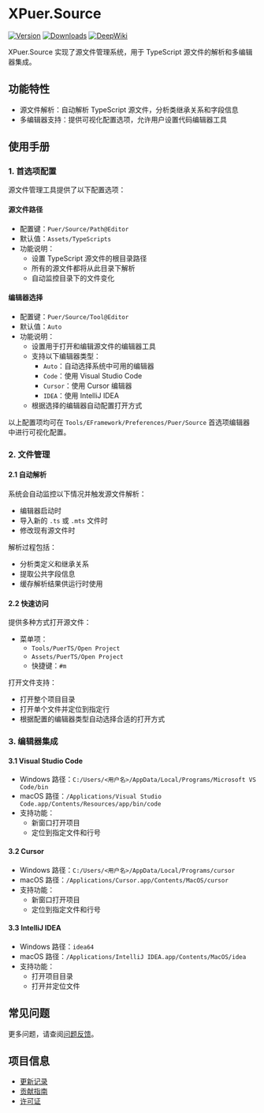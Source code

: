 # XPuer.Source

[![Version](https://img.shields.io/npm/v/org.eframework.u3d.puer)](https://www.npmjs.com/package/org.eframework.u3d.puer)
[![Downloads](https://img.shields.io/npm/dm/org.eframework.u3d.puer)](https://www.npmjs.com/package/org.eframework.u3d.puer)
[![DeepWiki](https://img.shields.io/badge/DeepWiki-Explore-blue)](https://deepwiki.com/eframework-org/U3D.PUER)

XPuer.Source 实现了源文件管理系统，用于 TypeScript 源文件的解析和多编辑器集成。

## 功能特性

- 源文件解析：自动解析 TypeScript 源文件，分析类继承关系和字段信息
- 多编辑器支持：提供可视化配置选项，允许用户设置代码编辑器工具

## 使用手册

### 1. 首选项配置

源文件管理工具提供了以下配置选项：

#### 源文件路径
- 配置键：`Puer/Source/Path@Editor`
- 默认值：`Assets/TypeScripts`
- 功能说明：
  - 设置 TypeScript 源文件的根目录路径
  - 所有的源文件都将从此目录下解析
  - 自动监控目录下的文件变化

#### 编辑器选择
- 配置键：`Puer/Source/Tool@Editor`
- 默认值：`Auto`
- 功能说明：
  - 设置用于打开和编辑源文件的编辑器工具
  - 支持以下编辑器类型：
    - `Auto`：自动选择系统中可用的编辑器
    - `Code`：使用 Visual Studio Code
    - `Cursor`：使用 Cursor 编辑器
    - `IDEA`：使用 IntelliJ IDEA
  - 根据选择的编辑器自动配置打开方式

以上配置项均可在 `Tools/EFramework/Preferences/Puer/Source` 首选项编辑器中进行可视化配置。

### 2. 文件管理

#### 2.1 自动解析
系统会自动监控以下情况并触发源文件解析：
- 编辑器启动时
- 导入新的 `.ts` 或 `.mts` 文件时
- 修改现有源文件时

解析过程包括：
- 分析类定义和继承关系
- 提取公共字段信息
- 缓存解析结果供运行时使用

#### 2.2 快速访问
提供多种方式打开源文件：
- 菜单项：
  - `Tools/PuerTS/Open Project`
  - `Assets/PuerTS/Open Project`
  - 快捷键：`#m`

打开文件支持：
- 打开整个项目目录
- 打开单个文件并定位到指定行
- 根据配置的编辑器类型自动选择合适的打开方式

### 3. 编辑器集成

#### 3.1 Visual Studio Code
- Windows 路径：`C:/Users/<用户名>/AppData/Local/Programs/Microsoft VS Code/bin`
- macOS 路径：`/Applications/Visual Studio Code.app/Contents/Resources/app/bin/code`
- 支持功能：
  - 新窗口打开项目
  - 定位到指定文件和行号

#### 3.2 Cursor
- Windows 路径：`C:/Users/<用户名>/AppData/Local/Programs/cursor`
- macOS 路径：`/Applications/Cursor.app/Contents/MacOS/cursor`
- 支持功能：
  - 新窗口打开项目
  - 定位到指定文件和行号

#### 3.3 IntelliJ IDEA
- Windows 路径：`idea64`
- macOS 路径：`/Applications/IntelliJ IDEA.app/Contents/MacOS/idea`
- 支持功能：
  - 打开项目目录
  - 打开并定位文件

## 常见问题

更多问题，请查阅[问题反馈](../CONTRIBUTING.md#问题反馈)。

## 项目信息

- [更新记录](../CHANGELOG.md)
- [贡献指南](../CONTRIBUTING.md)
- [许可证](../LICENSE.md)